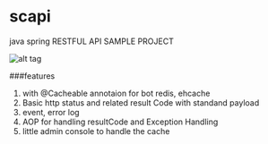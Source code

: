 # scapi
java spring RESTFUL API SAMPLE PROJECT

![alt tag](https://github.com/eddielisc/scapi/blob/master/scapi/docs/HTTP%20Request.png)

###features
1. with @Cacheable annotaion for bot redis, ehcache
2. Basic http status and related result Code with standand payload
3. event, error log
4. AOP for handling resultCode and Exception Handling
5. little admin console to handle the cache
